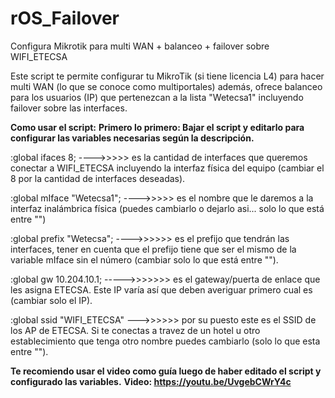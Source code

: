# rOS_Failover
Configura Mikrotik para multi WAN + balanceo + failover sobre WIFI_ETECSA

Este script te permite configurar tu MikroTik (si tiene licencia L4) para hacer multi WAN (lo que se conoce como multiportales) además, ofrece balanceo para los usuarios (IP) que pertenezcan a la lista "Wetecsa1" incluyendo failover sobre las interfaces.

<b>Como usar el script:</b>
<b>Primero lo primero: Bajar el script y editarlo para configurar las variables necesarias según la descripción.</b>

:global ifaces 8; ---->>>>> es la cantidad de interfaces que queremos conectar a WIFI_ETECSA incluyendo la interfaz física del equipo (cambiar el 8 por la cantidad de interfaces deseadas).

:global mIface "Wetecsa1"; ---->>>>> es el nombre que le daremos a la interfaz inalámbrica física (puedes cambiarlo o dejarlo asi... solo lo que está entre "")

:global prefix "Wetecsa"; ---->>>>>> es el prefijo que tendrán las interfaces, tener en cuenta que el prefijo tiene que ser el mismo de la variable mIface sin el número (cambiar solo lo que está entre "").

:global gw 10.204.10.1; ----->>>>>>> es el gateway/puerta de enlace que les asigna ETECSA. Este IP varía así que deben averiguar primero cual es (cambiar solo el IP).

:global ssid "WIFI_ETECSA" --->>>>>> por su puesto este es el SSID de los AP de ETECSA. Si te conectas a travez de un hotel u otro establecimiento que tenga otro nombre puedes cambiarlo (solo lo que esta entre "").

<b>Te recomiendo usar el video como guía luego de haber editado el script y configurado las variables.</b>
<b>Video:<b> https://youtu.be/UvgebCWrY4c
